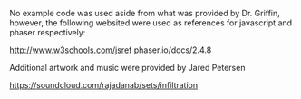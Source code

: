 No example code was used aside from what was provided by Dr. Griffin, however, the following websited were used as references for javascript and phaser respectively:

http://www.w3schools.com/jsref
phaser.io/docs/2.4.8

Additional artwork and music were provided by Jared Petersen 

https://soundcloud.com/rajadanab/sets/infiltration
